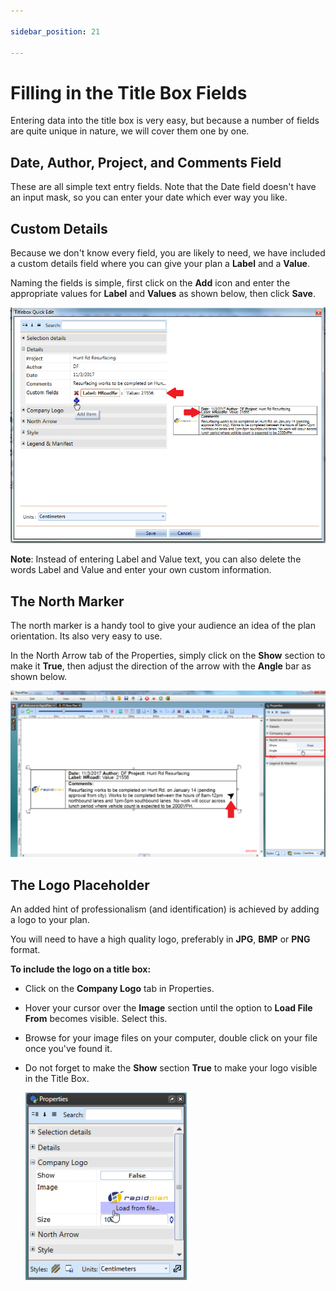 ```yaml
---

sidebar_position: 21

---
```

# Filling in the Title Box Fields 

Entering data into the title box is very easy, but because a number of fields are quite unique in nature, we will cover them one by one.

## Date, Author, Project, and Comments Field

These are all simple text entry fields. Note that the Date field doesn't have an input mask, so you can enter your date which ever way you like.

## Custom Details

Because we don't know every field, you are likely to need, we have included a custom details field where you can give your plan a **Label** and a **Value**. 

Naming the fields is simple, first click on the **Add** icon  and enter the appropriate values for **Label** and **Values** as shown below, then click **Save**.

![Adding_Custom_Details_to_a_Title_Box](./assets/Adding_Custom_Details_to_a_Title_Box.png)

**Note**: Instead of entering Label and Value text, you can also delete the words Label and Value and enter your own custom information.

## The North Marker

The north marker is a handy tool to give your audience an idea of the plan orientation. Its also very easy to use.

In the North Arrow tab of the Properties, simply click on the **Show** section to make it **True**, then adjust the direction of the arrow with the **Angle** bar as shown below.

![Displaying_the_North_Arrow_in_the_Title_Box](./assets/Displaying_the_North_Arrow_in_the_Title_Box.png)

## The Logo Placeholder

An added hint of professionalism (and identification) is achieved by adding a logo to your plan. 

You will need to have a high quality logo, preferably in **JPG**, **BMP** or **PNG** format.

**To include the logo on a title box:**

 - Click on the **Company Logo** tab in Properties. 
 - Hover your cursor over the **Image** section until the option to **Load File From** becomes visible. Select this.
 - Browse for your image files on your computer, double click on your file once you've found it.
 - Do not forget to make the **Show** section **True** to make your logo visible in the Title Box.

    ![Add_Company_Logo_on_the_Title_Box](./assets/Add_Company_Logo_on_the_Title_Box.png)
